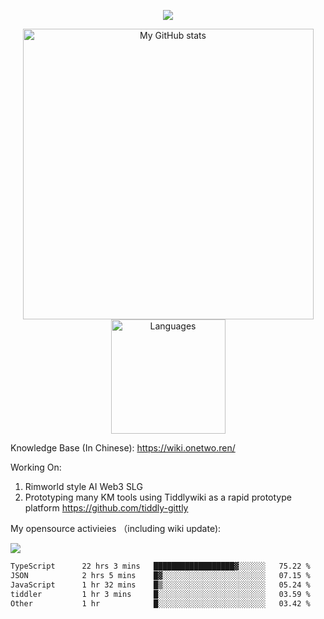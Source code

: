 <a href="https://github.com/linonetwo">
    <p align="center">
        <img src="https://github-profile-trophy.vercel.app/?username=linonetwo&column=7&theme=onedark"/>
    </p>
</a>
<a align="center" href="https://github.com/linonetwo">
  <p align="center">
    <img src="https://github-readme-stats.vercel.app/api?username=linonetwo&show_icons=true&count_private=true" alt="My GitHub stats" width="465"/>
    <img src="https://github-readme-stats.vercel.app/api/top-langs/?username=linonetwo&layout=compact&langs_count=10" alt="Languages" height="183">
  </p>
</a>

Knowledge Base (In Chinese): https://wiki.onetwo.ren/

Working On: 

1. Rimworld style AI Web3 SLG
1. Prototyping many KM tools using Tiddlywiki as a rapid prototype platform https://github.com/tiddly-gittly

My opensource activieies （including wiki update):

![](https://visitor-badge.glitch.me/badge?page_id=linonetwo.linonetwo)

<!--START_SECTION:waka-->

```txt
TypeScript      22 hrs 3 mins   ██████████████████▓░░░░░░   75.22 %
JSON            2 hrs 5 mins    █▓░░░░░░░░░░░░░░░░░░░░░░░   07.15 %
JavaScript      1 hr 32 mins    █▒░░░░░░░░░░░░░░░░░░░░░░░   05.24 %
tiddler         1 hr 3 mins     █░░░░░░░░░░░░░░░░░░░░░░░░   03.59 %
Other           1 hr            █░░░░░░░░░░░░░░░░░░░░░░░░   03.42 %
```

<!--END_SECTION:waka-->
